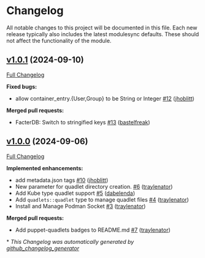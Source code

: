 # Changelog

All notable changes to this project will be documented in this file.
Each new release typically also includes the latest modulesync defaults.
These should not affect the functionality of the module.

## [v1.0.1](https://github.com/voxpupuli/puppet-quadlets/tree/v1.0.1) (2024-09-10)

[Full Changelog](https://github.com/voxpupuli/puppet-quadlets/compare/v1.0.0...v1.0.1)

**Fixed bugs:**

- allow container\_entry.{User,Group} to be String or Integer [\#12](https://github.com/voxpupuli/puppet-quadlets/pull/12) ([jhoblitt](https://github.com/jhoblitt))

**Merged pull requests:**

- FacterDB: Switch to stringified keys [\#13](https://github.com/voxpupuli/puppet-quadlets/pull/13) ([bastelfreak](https://github.com/bastelfreak))

## [v1.0.0](https://github.com/voxpupuli/puppet-quadlets/tree/v1.0.0) (2024-09-06)

[Full Changelog](https://github.com/voxpupuli/puppet-quadlets/compare/ad5ca32eb9895a23bfe21095ae92e6f876a816d2...v1.0.0)

**Implemented enhancements:**

- add metadata.json tags [\#10](https://github.com/voxpupuli/puppet-quadlets/pull/10) ([jhoblitt](https://github.com/jhoblitt))
- New parameter for quadlet directory creation. [\#6](https://github.com/voxpupuli/puppet-quadlets/pull/6) ([traylenator](https://github.com/traylenator))
- Add Kube type quadlet support [\#5](https://github.com/voxpupuli/puppet-quadlets/pull/5) ([dabelenda](https://github.com/dabelenda))
- Add `quadlets::quadlet` type to manage quadlet files [\#4](https://github.com/voxpupuli/puppet-quadlets/pull/4) ([traylenator](https://github.com/traylenator))
- Install and Manage Podman Socket [\#3](https://github.com/voxpupuli/puppet-quadlets/pull/3) ([traylenator](https://github.com/traylenator))

**Merged pull requests:**

- Add puppet-quadlets badges to README.md [\#7](https://github.com/voxpupuli/puppet-quadlets/pull/7) ([traylenator](https://github.com/traylenator))



\* *This Changelog was automatically generated by [github_changelog_generator](https://github.com/github-changelog-generator/github-changelog-generator)*
